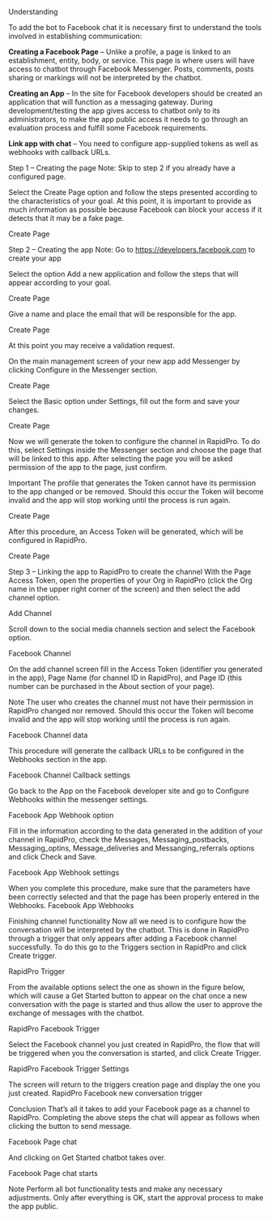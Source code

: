 Understanding

To add the bot to Facebook chat it is necessary first to understand the tools involved in establishing communication:

**Creating a Facebook Page** – Unlike a profile, a page is linked to an establishment, entity, body, or service. This page is where users will have access to chatbot through Facebook Messenger. Posts, comments, posts sharing or markings will not be interpreted by the chatbot.

**Creating an App** – In the site for Facebook developers should be created an application that will function as a messaging gateway. During development/testing the app gives access to chatbot only to its administrators, to make the app public access it needs to go through an evaluation process and fulfill some Facebook requirements.

**Link app with chat** – You need to configure app-supplied tokens as well as webhooks with callback URLs.

Step 1 – Creating the page
Note:
Skip to step 2 if you already have a configured page.

Select the Create Page option and follow the steps presented according to the characteristics of your goal. At this point, it is important to provide as much information as possible because Facebook can block your access if it detects that it may be a fake page.

Create Page

Step 2 – Creating the app
Note:
Go to https://developers.facebook.com to create your app

Select the option Add a new application and follow the steps that will appear according to your goal.

Create Page

Give a name and place the email that will be responsible for the app.

Create Page

At this point you may receive a validation request.

On the main management screen of your new app add Messenger by clicking Configure in the Messenger section.

Create Page

Select the Basic option under Settings, fill out the form and save your changes.

Create Page

Now we will generate the token to configure the channel in RapidPro. To do this, select Settings inside the Messenger section and choose the page that will be linked to this app. After selecting the page you will be asked permission of the app to the page, just confirm.

Important
The profile that generates the Token cannot have its permission to the app changed or be removed. Should this occur the Token will become invalid and the app will stop working until the process is run again.

Create Page

After this procedure, an Access Token will be generated, which will be configured in RapidPro.

Create Page

Step 3 – Linking the app to RapidPro to create the channel
With the Page Access Token, open the properties of your Org in RapidPro (click the Org name in the upper right corner of the screen) and then select the add channel option.

Add Channel

Scroll down to the social media channels section and select the Facebook option.

Facebook Channel

On the add channel screen fill in the Access Token (identifier you generated in the app), Page Name (for channel ID in RapidPro), and Page ID (this number can be purchased in the About section of your page).

Note
The user who creates the channel must not have their permission in RapidPro changed nor removed. Should this occur the Token will become invalid and the app will stop working until the process is run again.

Facebook Channel data

This procedure will generate the callback URLs to be configured in the Webhooks section in the app.

Facebook Channel Callback settings

Go back to the App on the Facebook developer site and go to Configure Webhooks within the messenger settings.

Facebook App Webhook option

Fill in the information according to the data generated in the addition of your channel in RapidPro, check the Messages, Messaging_postbacks, Messaging_optins, Message_deliveries and Messanging_referrals options and click Check and Save.

Facebook App Webhook settings

When you complete this procedure, make sure that the parameters have been correctly selected and that the page has been properly entered in the Webhooks.
Facebook App Webhooks

Finishing channel functionality
Now all we need is to configure how the conversation will be interpreted by the chatbot. This is done in RapidPro through a trigger that only appears after adding a Facebook channel successfully. To do this go to the Triggers section in RapidPro and click Create trigger.

RapidPro Trigger

From the available options select the one as shown in the figure below, which will cause a Get Started button to appear on the chat once a new conversation with the page is started and thus allow the user to approve the exchange of messages with the chatbot.

RapidPro Facebook Trigger

Select the Facebook channel you just created in RapidPro, the flow that will be triggered when you the conversation is started, and click Create Trigger.

RapidPro Facebook Trigger Settings

The screen will return to the triggers creation page and display the one you just created.
RapidPro Facebook new conversation trigger

Conclusion
That’s all it takes to add your Facebook page as a channel to RapidPro. Completing the above steps the chat will appear as follows when clicking the button to send message.

Facebook Page chat

And clicking on Get Started chatbot takes over.

Facebook Page chat starts

Note
Perform all bot functionality tests and make any necessary adjustments. Only after everything is OK, start the approval process to make the app public.
